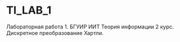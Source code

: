 # TI_LAB_1
Лабораторная работа 1. БГУИР ИИТ Теория информации 2 курс. Дискретное преобразование Хартли.
